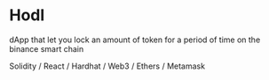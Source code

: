 # Hodl
dApp that let you lock an amount of token for a period of time on the binance smart chain

Solidity / React / Hardhat / Web3 / Ethers / Metamask 
